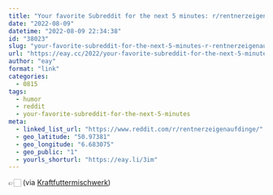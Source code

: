 ```yaml
---
title: "Your favorite Subreddit for the next 5 minutes: r/rentnerzeigenaufdinge"
date: "2022-08-09"
datetime: "2022-08-09 22:34:38"
id: "38023"
slug: "your-favorite-subreddit-for-the-next-5-minutes-r-rentnerzeigenaufdinge"
url: "https://eay.cc/2022/your-favorite-subreddit-for-the-next-5-minutes-r-rentnerzeigenaufdinge/"
author: "eay"
format: "link"
categories:
  - 0815
tags:
  - humor
  - reddit
  - your-favorite-subreddit-for-the-next-5-minutes
meta:
  - linked_list_url: "https://www.reddit.com/r/rentnerzeigenaufdinge/"
  - geo_latitude: "50.97381"
  - geo_longitude: "6.683075"
  - geo_public: "1"
  - yourls_shorturl: "https://eay.li/3im"
---
```


👉🏻 (via [Kraftfuttermischwerk](https://www.kraftfuttermischwerk.de/blogg/r-rentnerzeigenaufdinge/))

